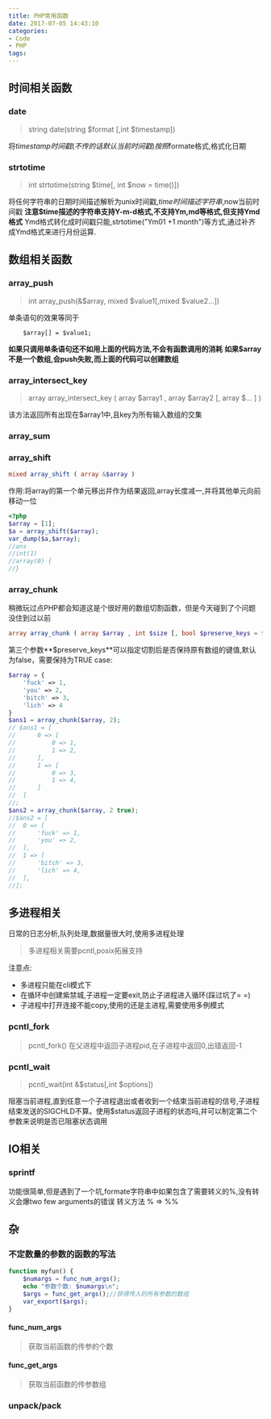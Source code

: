 ```yaml
---
title: PHP常用函数
date: 2017-07-05 14:43:10
categories: 
- Code
- PHP
tags:
---
```


## 时间相关函数

### date
>string date(string $format [,int $timestamp])

将$timestamp时间戳(不传的话默认当前时间戳)按照$formate格式,格式化日期

### strtotime
>int strtotime(string $time[, int $now = time()])

将任何字符串的日期时间描述解析为unix时间戳,$time时间描述字符串,$now当前时间戳
**注意$time描述的字符串支持Y-m-d格式,不支持Ym,md等格式,但支持Ymd格式**
Ymd格式转化成时间戳只能,strtotime("Ym01 +1 month")等方式,通过补齐成Ymd格式来进行月份运算.

## 数组相关函数
### array_push

> int array_push(&$array, mixed $value1[,mixed $value2...])

单条语句的效果等同于
```
	$array[] = $value1;
```
**如果只调用单条语句还不如用上面的代码方法,不会有函数调用的消耗**
**如果$array不是一个数组,会push失败,而上面的代码可以创建数组**

### array_intersect_key
> array array_intersect_key ( array $array1 , array $array2 [, array $... ] )

该方法返回所有出现在$array1中,且key为所有输入数组的交集

### array_sum

### array_shift
```PHP
mixed array_shift ( array &$array )
```
作用:将array的第一个单元移出并作为结果返回,array长度减一,并将其他单元向前移动一位
```PHP
<?php
$array = [1];
$a = array_shift($array);
var_dump($a,$array);
//ans
//int(1)
//array(0) {
//}
```

### array_chunk
稍微玩过点PHP都会知道这是个很好用的数组切割函数，但是今天碰到了个问题没住到过以前
```PHP
array array_chunk ( array $array , int $size [, bool $preserve_keys = false ] )
```
第三个参数**$preserve_keys**可以指定切割后是否保持原有数组的键值,默认为false，需要保持为TRUE
case:
```PHP
$array = {
	'fuck' => 1,
	'you' => 2,
	'bitch' => 3,
	'lich' => 4
}
$ans1 = array_chunk($array, 2);
// $ans1 = [
//		0 => [
//			0 => 1,
//			1 => 2,
//		],
//		1 => [
//			0 => 3,
//			1 => 4,
//		]
//	]
//;
$ans2 = array_chunk($array, 2 true);
//$ans2 = [
//	0 => [
//		'fuck' => 1,
//		'you' => 2,
//	],
//	1 => [
//		'bitch' => 3,
//		'lich' => 4,
//	],
//];
```

## 多进程相关
日常的日志分析,队列处理,数据量很大时,使用多进程处理
> 多进程相关需要pcntl,posix拓展支持

注意点:
- 多进程只能在cli模式下
- 在循环中创建紫禁城,子进程一定要exit,防止子进程进入循环(踩过坑了= =)
- 子进程中打开连接不能copy,使用的还是主进程,需要使用多例模式

### pcntl_fork
> pcntl_fork()
在父进程中返回子进程pid,在子进程中返回0,出错返回-1

### pcntl_wait
>pcntl_wait(int &$status[,int $options])

阻塞当前进程,直到任意一个子进程退出或者收到一个结束当前进程的信号,子进程结束发送的SIGCHLD不算。使用$status返回子进程的状态吗,并可以制定第二个参数来说明是否已阻塞状态调用

## IO相关
### sprintf
功能很简单,但是遇到了一个坑,formate字符串中如果包含了需要转义的%,没有转义会爆two few arguments的错误
转义方法 % => %%

## 杂
### 不定数量的参数的函数的写法
```PHP
function myfun() {  
	$numargs = func_num_args();  
	echo "参数个数: $numargs\n";  
	$args = func_get_args();//获得传入的所有参数的数组  
	var_export($args);  
}    
```
#### func_num_args
>获取当前函数的传参的个数

#### func_get_args
>获取当前函数的传参数组

### unpack/pack




